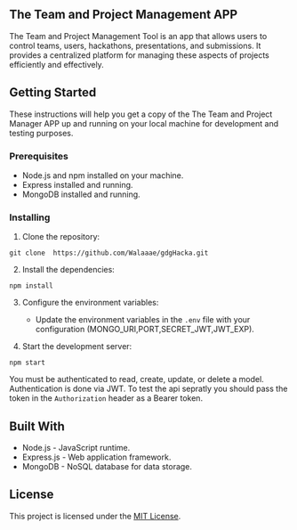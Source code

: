 ## The Team and Project Management  APP

The Team and Project Management Tool is an app that allows users to control teams, users, hackathons, presentations, and submissions. It provides a centralized platform for managing these aspects of projects efficiently and effectively.

## Getting Started

These instructions will help you get a copy of the The Team and Project Manager APP up and running on your local machine for development and testing purposes.

### Prerequisites

- Node.js and npm installed on your machine.
- Express installed and running.
- MongoDB installed and running.

### Installing

1. Clone the repository:

  `git clone  https://github.com/Walaaae/gdgHacka.git`

2. Install the dependencies:

  `npm install`

3. Configure the environment variables:
   - Update the environment variables in the `.env` file with your configuration (MONGO_URI,PORT,SECRET_JWT,JWT_EXP).

4. Start the development server:

  `npm start` 

You must be authenticated to read, create, update, or delete a model. Authentication is done via JWT. To test the api sepratly you should pass the token in the `Authorization` header as a Bearer token.

## Built With

- Node.js - JavaScript runtime.
- Express.js - Web application framework.
- MongoDB - NoSQL database for data storage.


## License

This project is licensed under the [MIT License](https://opensource.org/licenses/MIT).
